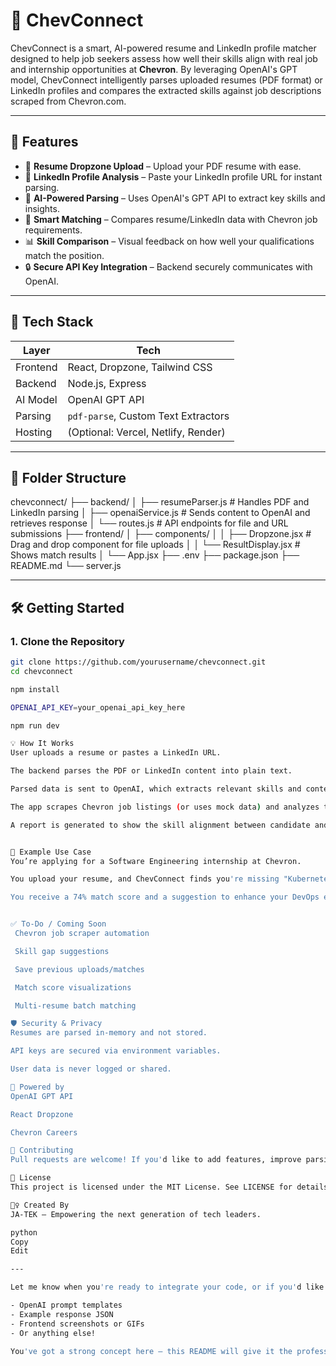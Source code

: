 # 💼 ChevConnect

ChevConnect is a smart, AI-powered resume and LinkedIn profile matcher designed to help job seekers assess how well their skills align with real job and internship opportunities at **Chevron**. By leveraging OpenAI's GPT model, ChevConnect intelligently parses uploaded resumes (PDF format) or LinkedIn profiles and compares the extracted skills against job descriptions scraped from Chevron.com.






---

## 🚀 Features

- 📄 **Resume Dropzone Upload** – Upload your PDF resume with ease.
- 🔗 **LinkedIn Profile Analysis** – Paste your LinkedIn profile URL for instant parsing.
- 🤖 **AI-Powered Parsing** – Uses OpenAI's GPT API to extract key skills and insights.
- 🧠 **Smart Matching** – Compares resume/LinkedIn data with Chevron job requirements.
- 📊 **Skill Comparison** – Visual feedback on how well your qualifications match the position.
- 🔒 **Secure API Key Integration** – Backend securely communicates with OpenAI.

---

## 🧰 Tech Stack

| Layer     | Tech                              |
|-----------|-----------------------------------|
| Frontend  | React, Dropzone, Tailwind CSS     |
| Backend   | Node.js, Express                  |
| AI Model  | OpenAI GPT API                    |
| Parsing   | `pdf-parse`, Custom Text Extractors |
| Hosting   | (Optional: Vercel, Netlify, Render) |

---

## 📁 Folder Structure

chevconnect/ ├── backend/ │ ├── resumeParser.js # Handles PDF and LinkedIn parsing │ ├── openaiService.js # Sends content to OpenAI and retrieves response │ └── routes.js # API endpoints for file and URL submissions ├── frontend/ │ ├── components/ │ │ ├── Dropzone.jsx # Drag and drop component for file uploads │ │ └── ResultDisplay.jsx # Shows match results │ └── App.jsx ├── .env ├── package.json ├── README.md └── server.js


---

## 🛠️ Getting Started

### 1. Clone the Repository

```bash
git clone https://github.com/yourusername/chevconnect.git
cd chevconnect

npm install

OPENAI_API_KEY=your_openai_api_key_here

npm run dev

💡 How It Works
User uploads a resume or pastes a LinkedIn URL.

The backend parses the PDF or LinkedIn content into plain text.

Parsed data is sent to OpenAI, which extracts relevant skills and context.

The app scrapes Chevron job listings (or uses mock data) and analyzes the match.

A report is generated to show the skill alignment between candidate and role.


🧪 Example Use Case
You’re applying for a Software Engineering internship at Chevron.

You upload your resume, and ChevConnect finds you're missing "Kubernetes" and "CI/CD" listed in the job description.

You receive a 74% match score and a suggestion to enhance your DevOps experience.


✅ To-Do / Coming Soon
 Chevron job scraper automation

 Skill gap suggestions

 Save previous uploads/matches

 Match score visualizations

 Multi-resume batch matching

🛡️ Security & Privacy
Resumes are parsed in-memory and not stored.

API keys are secured via environment variables.

User data is never logged or shared.

🧠 Powered by
OpenAI GPT API

React Dropzone

Chevron Careers

🤝 Contributing
Pull requests are welcome! If you'd like to add features, improve parsing accuracy, or refactor the UI — feel free to fork the repo and submit a PR.

📜 License
This project is licensed under the MIT License. See LICENSE for details.

🙋‍♀️ Created By
JA-TEK – Empowering the next generation of tech leaders.

python
Copy
Edit

---

Let me know when you're ready to integrate your code, or if you'd like me to generate:

- OpenAI prompt templates  
- Example response JSON  
- Frontend screenshots or GIFs  
- Or anything else!

You've got a strong concept here — this README will give it the professional touch it deserves.
